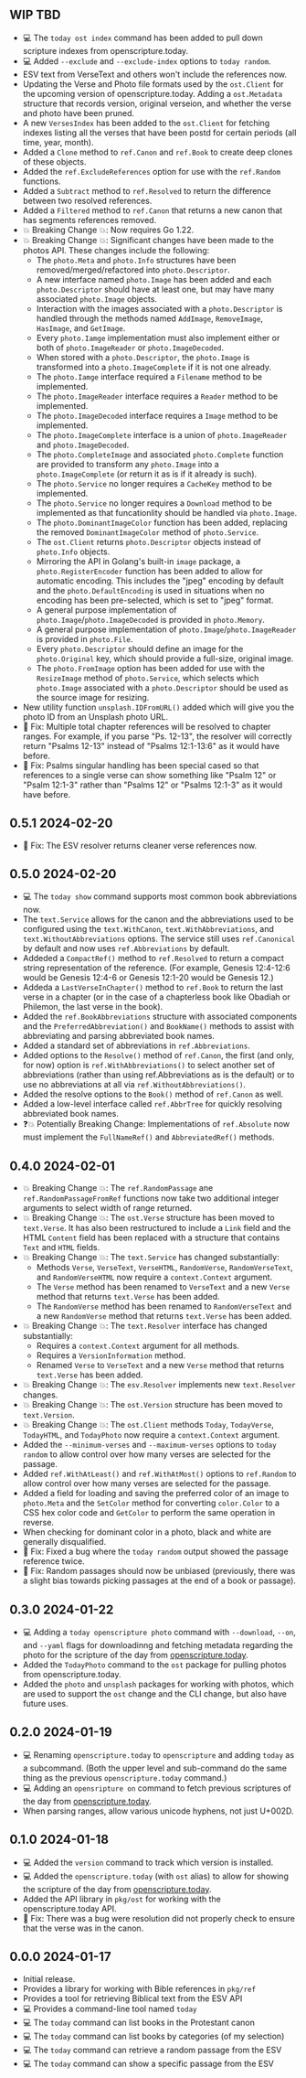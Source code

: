 ## WIP  TBD

 * :computer: The `today ost index` command has been added to pull down scripture indexes from openscripture.today.
 * :computer: Added `--exclude` and `--exclude-index` options to `today random`.
 * ESV text from VerseText and others won't include the references now.
 * Updating the Verse and Photo file formats used by the `ost.Client` for the upcoming version of openscripture.today. Adding a `ost.Metadata` structure that records version, original verseion, and whether the verse and photo have been pruned.
 * A new `VersesIndex` has been added to the `ost.Client` for fetching indexes listing all the verses that have been postd for certain periods (all time, year, month).
 * Added a `Clone` method to `ref.Canon` and `ref.Book` to create deep clones of these objects.
 * Added the `ref.ExcludeReferences` option for use with the `ref.Random` functions.
 * Added a `Subtract` method to `ref.Resolved` to return the difference between two resolved references.
 * Added a `Filtered` method to `ref.Canon` that returns a new canon that has segments references removed.
 * :boom: Breaking Change :boom:: Now requires Go 1.22.
 * :boom: Breaking Change :boom:: Significant changes have been made to the photos API. These changes include the following:
   - The `photo.Meta` and `photo.Info` structures have been removed/merged/refactored into `photo.Descriptor`.
   - A new interface named `photo.Image` has been added and each `photo.Descriptor` should have at least one, but may have many associated `photo.Image` objects.
   - Interaction with the images associated with a `photo.Descriptor` is handled through the methods named `AddImage`, `RemoveImage`, `HasImage`, and `GetImage`.
   - Every `photo.Iamge` implementation must also implement either or both of `photo.ImageReader` or `photo.ImageDecoded`.
   - When stored with a `photo.Descriptor`, the `photo.Image` is transformed into a `photo.ImageComplete` if it is not one already.
   - The `photo.Iamge` interface required a `Filename` method to be implemented.
   - The `photo.ImageReader` interface requires a `Reader` method to be implemented.
   - The `photo.ImageDecoded` interface requires a `Image` method to be implemented.
   - The `photo.ImageComplete` interface is a union of `photo.ImageReader` and `photo.ImageDecoded`.
   - The `photo.CompleteImage` and associated `photo.Complete` function are provided to transform any `photo.Image` into a `photo.ImageComplete` (or return it as is if it already is such). 
   - The `photo.Service` no longer requires a `CacheKey` method to be implemented.
   - The `photo.Service` no longer requires a `Download` method to be implemented as that funcationlity should be handled via `photo.Image`.
   - The `photo.DominantImageColor` function has been added, replacing the removed `DominantImageColor` method of `photo.Service`.
   - The `ost.Client` returns `photo.Descriptor` objects instead of `photo.Info` objects.
   - Mirroring the API in Golang's built-in `image` package, a `photo.RegisterEncoder` function has been added to allow for automatic encoding. This includes the "jpeg" encoding by default and the `photo.DefaultEncoding` is used in situations when no encoding has been pre-selected, which is set to "jpeg" format.
   - A general purpose implementation of `photo.Image`/`photo.ImageDecoded` is provided in `photo.Memory`.
   - A general purpose implementation of `photo.Image`/`photo.ImageReader` is provided in `photo.File`.
   - Every `photo.Descriptor` should define an image for the `photo.Original` key, which should provide a full-size, original image.
   - The `photo.FromImage` option has been added for use with the `ResizeImage` method of `photo.Service`, which selects which `photo.Image` associated with a `photo.Descriptor` should be used as the source image for resizing.
 * New utility function `unsplash.IDFromURL()` added which will give you the photo ID from an Unsplash photo URL.
 * :hammer: Fix: Multiple total chapter references will be resolved to chapter ranges. For example, if you parse "Ps. 12-13", the resolver will correctly return "Psalms 12-13" instead of "Psalms 12:1-13:6" as it would have before.
 * :hammer: Fix: Psalms singular handling has been special cased so that references to a single verse can show something like "Psalm 12" or "Psalm 12:1-3" rather than "Psalms 12" or "Psalms 12:1-3" as it would have before.

## 0.5.1  2024-02-20

 * :hammer: Fix: The ESV resolver returns cleaner verse references now.

## 0.5.0  2024-02-20

 * :computer: The `today show` command supports most common book abbreviations now.
 * The `text.Service` allows for the canon and the abbreviations used to be configured using the `text.WithCanon`, `text.WithAbbreviations`, and `text.WithoutAbbreviations` options. The service still uses `ref.Canonical` by default and now uses `ref.Abbreviations` by default.
 * Addeded a `CompactRef()` method to `ref.Resolved` to return a compact string representation of the reference. (For example, Genesis 12:4-12:6 would be Genesis 12:4-6 or Genesis 12:1-20 would be Genesis 12.)
 * Addeda a `LastVerseInChapter()` method to `ref.Book` to return the last verse in a chapter (or in the case of a chapterless book like Obadiah or Philemon, the last verse in the book).
 * Added the `ref.BookAbbreviations` structure with associated components and the `PreferredAbbreviation()` and `BookName()` methods to assist with abbreviating and parsing abbreviated book names.
 * Added a standard set of abbreviations in `ref.Abbreviations`.
 * Added options to the `Resolve()` method of `ref.Canon`, the first (and only, for now) option is `ref.WithAbbreviations()` to select another set of abbreviations (rather than using ref.Abbreviations as is the default) or to use no abbreviations at all via `ref.WithoutAbbreviations()`.
 * Added the resolve options to the `Book()` method of `ref.Canon` as well.
 * Added a low-level interface called `ref.AbbrTree` for quickly resolving abbreviated book names.
 * :question::boom: Potentially Breaking Change: Implementations of `ref.Absolute` now must implement the `FullNameRef()` and `AbbreviatedRef()` methods.

## 0.4.0  2024-02-01

 * :boom: Breaking Change :boom:: The `ref.RandomPassage` ane `ref.RandomPassageFromRef` functions now take two additional integer arguments to select width of range returned.
 * :boom: Breaking Change :boom:: The `ost.Verse` structure has been moved to `text.Verse`. It has also been restructured to include a `Link` field and the HTML `Content` field has been replaced with a structure that contains `Text` and `HTML` fields.
 * :boom: Breaking Change :boom:: The `text.Service` has changed substantially: 
   - Methods `Verse`, `VerseText`, `VerseHTML`, `RandomVerse`, `RandomVerseText`, and `RandomVerseHTML` now require a `context.Context` argument.
   - The `Verse` method has been renamed to `VerseText` and a new `Verse` method that returns `text.Verse` has been added.
   - The `RandomVerse` method has been renamed to `RandomVerseText` and a new `RandomVerse` method that returns `text.Verse` has been added.
 * :boom: Breaking Change :boom:: The `text.Resolver` interface has changed substantially:
   - Requires a `context.Context` argument for all methods.
   - Requires a `VersionInformation` method.
   - Renamed `Verse` to `VerseText` and a new `Verse` method that returns `text.Verse` has been added.
 * :boom: Breaking Change :boom:: The `esv.Resolver` implements new `text.Resolver` changes.
 * :boom: Breaking Change :boom:: The `ost.Version` structure has been moved to `text.Version`.
 * :boom: Breaking Change :boom:: The `ost.Client` methods `Today`, `TodayVerse`, `TodayHTML`, and `TodayPhoto` now require a `context.Context` argument.
 * Added the `--minimum-verses` and `--maximum-verses` options to `today random` to allow control over how many verses are selected for the passage.
 * Added `ref.WithAtLeast()` and `ref.WithAtMost()` options to `ref.Random` to allow control over how many verses are selected for the passage.
 * Added a field for loading and saving the preferred color of an image to `photo.Meta` and the `SetColor` method for converting `color.Color` to a CSS hex color code and `GetColor` to perform the same operation in reverse.
 * When checking for dominant color in a photo, black and white are generally disqualified.
 * :hammer: Fix: Fixed a bug where the `today random` output showed the passage reference twice.
 * :hammer: Fix: Random passages should now be unbiased (previously, there was a slight bias towards picking passages at the end of a book or passage).

## 0.3.0  2024-01-22

 * :computer: Adding a `today openscripture photo` command with `--download`, `--on`, and `--yaml` flags for downloadinng and fetching metadata regarding the photo for the scripture of the day from [openscripture.today](https://openscripture.today).
 * Added the `TodayPhoto` command to the `ost` package for pulling photos from openscripture.today.
 * Added the `photo` and `unsplash` packages for working with photos, which are used to support the `ost` change and the CLI change, but also have future uses.

## 0.2.0  2024-01-19

 * :computer: Renaming `openscripture.today` to `openscripture` and adding `today` as a subcommand. (Both the upper level and sub-command do the same thing as the previous `openscripture.today` command.)
 * :computer: Adding an `opensripture on` command to fetch previous scriptures of the day from [openscripture.today](https://openscripture.today).
 * When parsing ranges, allow various unicode hyphens, not just U+002D.

## 0.1.0  2024-01-18

 * :computer: Added the `version` command to track which version is installed.
 * :computer: Added the `openscripture.today` (with `ost` alias) to allow for showing the scripture of the day from [openscripture.today](https://openscripture.today).
 * Added the API library in `pkg/ost` for working with the openscripture.today API.
 * :hammer: Fix: There was a bug were resolution did not properly check to ensure that the verse was in the canon.

## 0.0.0  2024-01-17

 * Initial release.
 * Provides a library for working with Bible references in `pkg/ref`
 * Provides a tool for retrieving Biblical text from the ESV API
 * :computer: Provides a command-line tool named `today`
 * :computer: The `today` command can list books in the Protestant canon
 * :computer: The `today` command can list books by categories (of my selection)
 * :computer: The `today` command can retrieve a random passage from the ESV
 * :computer: The `today` command can show a specific passage from the ESV
